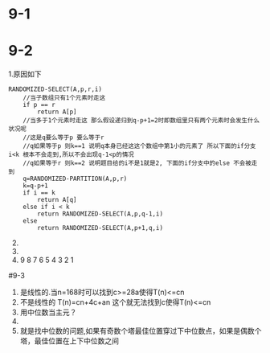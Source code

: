 # 9-1
# 9-2
1.原因如下
```
RANDOMIZED-SELECT(A,p,r,i)
    //当子数组只有1个元素时走这
    if p == r   
        return A[p]
    //当多于1个元素时走这 那么假设递归到q-p+1=2时即数组里只有两个元素时会发生什么状况呢
    //这是q要么等于p 要么等于r
    //q如果等于p 则k==1 说明q本身已经这这个数组中第1小的元素了 所以下面的if分支 i<k 根本不会走到,所以不会出现q-1<p的情况
    //q如果等于r 则k==2 说明题目给的i不是1就是2, 下面的if分支中的else 不会被走到
    q=RANDOMIZED-PARTITION(A,p,r)
    k=q-p+1
    if i == k
        return A[q]
    else if i < k
        return RANDOMIZED-SELECT(A,p,q-1,i)
    else
        return RANDOMIZED-SELECT(A,p+1,q,i)
```
2.
3.
4. 9 8 7 6 5 4 3 2 1

#9-3
1. 是线性的.当n=168时可以找到c>=28a使得T(n)<=cn
2. 不是线性的 T(n)=cn+4c+an 这个就无法找到c使得T(n)<=cn
3. 用中位数当主元？
4.
9. 就是找中位数的问题,如果有奇数个塔最佳位置穿过下中位数点，如果是偶数个塔，最佳位置在上下中位数之间

